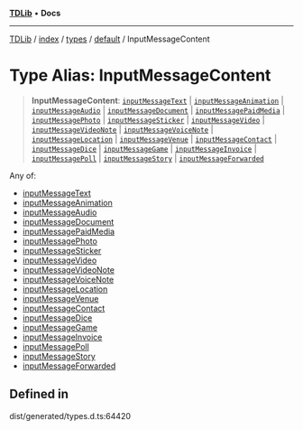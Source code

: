 [**TDLib**](../../../../../../README.md) • **Docs**

***

[TDLib](../../../../../../modules.md) / [index](../../../../../README.md) / [types](../../../README.md) / [default](../README.md) / InputMessageContent

# Type Alias: InputMessageContent

> **InputMessageContent**: [`inputMessageText`](inputMessageText.md) \| [`inputMessageAnimation`](inputMessageAnimation.md) \| [`inputMessageAudio`](inputMessageAudio.md) \| [`inputMessageDocument`](inputMessageDocument.md) \| [`inputMessagePaidMedia`](inputMessagePaidMedia.md) \| [`inputMessagePhoto`](inputMessagePhoto.md) \| [`inputMessageSticker`](inputMessageSticker.md) \| [`inputMessageVideo`](inputMessageVideo.md) \| [`inputMessageVideoNote`](inputMessageVideoNote.md) \| [`inputMessageVoiceNote`](inputMessageVoiceNote.md) \| [`inputMessageLocation`](inputMessageLocation.md) \| [`inputMessageVenue`](inputMessageVenue.md) \| [`inputMessageContact`](inputMessageContact.md) \| [`inputMessageDice`](inputMessageDice.md) \| [`inputMessageGame`](inputMessageGame.md) \| [`inputMessageInvoice`](inputMessageInvoice.md) \| [`inputMessagePoll`](inputMessagePoll.md) \| [`inputMessageStory`](inputMessageStory.md) \| [`inputMessageForwarded`](inputMessageForwarded.md)

Any of:
- [inputMessageText](inputMessageText.md)
- [inputMessageAnimation](inputMessageAnimation.md)
- [inputMessageAudio](inputMessageAudio.md)
- [inputMessageDocument](inputMessageDocument.md)
- [inputMessagePaidMedia](inputMessagePaidMedia.md)
- [inputMessagePhoto](inputMessagePhoto.md)
- [inputMessageSticker](inputMessageSticker.md)
- [inputMessageVideo](inputMessageVideo.md)
- [inputMessageVideoNote](inputMessageVideoNote.md)
- [inputMessageVoiceNote](inputMessageVoiceNote.md)
- [inputMessageLocation](inputMessageLocation.md)
- [inputMessageVenue](inputMessageVenue.md)
- [inputMessageContact](inputMessageContact.md)
- [inputMessageDice](inputMessageDice.md)
- [inputMessageGame](inputMessageGame.md)
- [inputMessageInvoice](inputMessageInvoice.md)
- [inputMessagePoll](inputMessagePoll.md)
- [inputMessageStory](inputMessageStory.md)
- [inputMessageForwarded](inputMessageForwarded.md)

## Defined in

dist/generated/types.d.ts:64420
